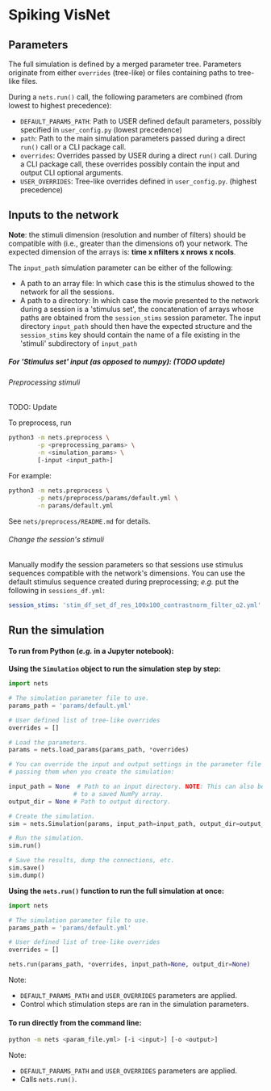# Spiking VisNet

## Parameters

The full simulation is defined by a merged parameter tree. Parameters originate
from either `overrides` (tree-like) or files containing
paths to tree-like files.

During a `nets.run()` call, the following parameters are combined
(from lowest to highest precedence):
- ``DEFAULT_PARAMS_PATH``: Path to USER defined default parameters, possibly
    specified in `user_config.py` (lowest precedence)
- ``path``: Path to the main simulation parameters passed during a direct
    `run()` call or a CLI package call.
- ``overrides``: Overrides passed by USER during a direct `run()` call. During a
    CLI package call, these overrides possibly contain the input and output CLI
    optional arguments.
- ``USER_OVERRIDES``: Tree-like overrides defined in `user_config.py`. (highest precedence)

## Inputs to the network

__Note__: the stimuli dimension (resolution and number of filters) should be
compatible with (i.e., greater than the dimensions of) your network. The
expected dimension of the arrays is: __time x nfilters x nrows x ncols__.

The `input_path` simulation parameter can be either of the following:
- A path to an array file: In which case this is the stimulus showed to the
network for all the sessions.
- A path to a directory: In which case the movie presented to the network during
a session is a 'stimulus set', the concatenation of arrays whose paths are
obtained from the `session_stims` session parameter. The input directory
`input_path` should then have the expected structure and the `session_stims` key
should contain the name of a file existing in the 'stimuli' subdirectory of
`input_path`

##### For 'Stimulus set' input (as opposed to numpy): (TODO update)

###### Preprocessing stimuli

TODO: Update

To preprocess, run
```bash
python3 -m nets.preprocess \
        -p <preprocessing_params> \
        -n <simulation_params> \
        [-input <input_path>]
```
For example:
```bash
python3 -m nets.preprocess \
        -p nets/preprocess/params/default.yml \
        -n params/default.yml
```

See `nets/preprocess/README.md` for details.

###### Change the session's stimuli

Manually modify the session parameters so that sessions use stimulus sequences
compatible with the network's dimensions. You can use the default stimulus
sequence created during preprocessing; _e.g._ put the following in
`sessions_df.yml`:

```yaml
session_stims: 'stim_df_set_df_res_100x100_contrastnorm_filter_o2.yml'
```

## Run the simulation

#### To run **from Python** (_e.g._ in a Jupyter notebook):

**Using the ``Simulation`` object to run the simulation step by step:**

```python
import nets

# The simulation parameter file to use.
params_path = 'params/default.yml'

# User defined list of tree-like overrides
overrides = []

# Load the parameters.
params = nets.load_params(params_path, *overrides)

# You can override the input and output settings in the parameter file by
# passing them when you create the simulation:

input_path = None  # Path to an input directory. NOTE: This can also be a path
                  # to a saved NumPy array.
output_dir = None # Path to output directory.

# Create the simulation.
sim = nets.Simulation(params, input_path=input_path, output_dir=output_dir)

# Run the simulation.
sim.run()

# Save the results, dump the connections, etc.
sim.save()
sim.dump()
```

**Using the ``nets.run()`` function to run the full simulation at
once:**

```python
import nets

# The simulation parameter file to use.
params_path = 'params/default.yml'

# User defined list of tree-like overrides
overrides = []

nets.run(params_path, *overrides, input_path=None, output_dir=None)
```

Note:
- `DEFAULT_PARAMS_PATH` and `USER_OVERRIDES` parameters are applied.
- Control which stimulation steps are ran in the simulation parameters.


#### To run directly **from the command line**:

```bash
python -m nets <param_file.yml> [-i <input>] [-o <output>]
```

Note:
- `DEFAULT_PARAMS_PATH` and `USER_OVERRIDES` parameters are applied.
- Calls `nets.run()`.

